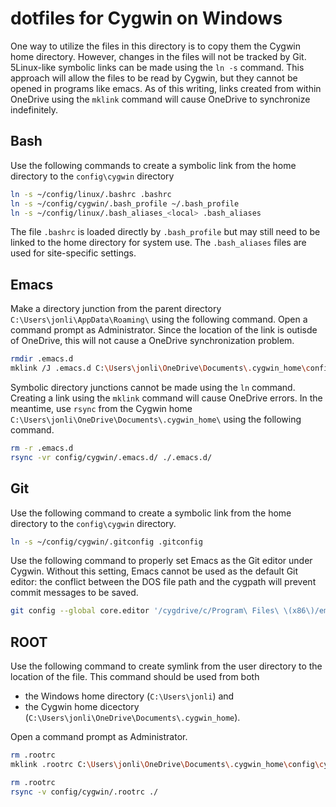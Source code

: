 # dotfiles for Cygwin on Windows
One way to utilize the files in this directory is to copy them  the Cygwin home directory. However, changes in the files will not be tracked by Git.
5Linux-like symbolic links can be made using the `ln -s` command.
This approach will allow the files to be read by Cygwin, but they cannot be opened in programs like emacs.
As of this writing, links created from within OneDrive using the `mklink` command will cause OneDrive to synchronize indefinitely.

## Bash
Use the following commands to create a symbolic link from the home directory to the `config\cygwin` directory
```bash
ln -s ~/config/linux/.bashrc .bashrc
ln -s ~/config/cygwin/.bash_profile ~/.bash_profile
ln -s ~/config/linux/.bash_aliases_<local> .bash_aliases
```
The file `.bashrc` is loaded directly by `.bash_profile` but may still need to be linked to the home directory for system use. 
The `.bash_aliases` files are used for site-specific settings.

## Emacs
Make a directory junction from the parent directory `C:\Users\jonli\AppData\Roaming\` using the following command. 
Open a command prompt as Administrator. Since the location of the link is outisde of OneDrive, this will not cause a OneDrive synchronization problem.

```bash
rmdir .emacs.d
mklink /J .emacs.d C:\Users\jonli\OneDrive\Documents\.cygwin_home\config\cygwin\.emacs.d
```
Symbolic directory junctions cannot be made using the `ln` command.
Creating a link using the `mklink` command will cause OneDrive errors.
In the meantime, use `rsync` from the Cygwin home `C:\Users\jonli\OneDrive\Documents\.cygwin_home\` using the following command. 

```bash
rm -r .emacs.d
rsync -vr config/cygwin/.emacs.d/ ./.emacs.d/	
```
## Git
Use the following command to create a symbolic link from the home directory to the `config\cygwin` directory.
```bash
ln -s ~/config/cygwin/.gitconfig .gitconfig
```
Use the following command to properly set Emacs as the Git editor under Cygwin. Without this setting, Emacs cannot be used as the default Git editor: the conflict between the DOS file path and the cygpath will prevent commit messages to be saved.
```bash
git config --global core.editor '/cygdrive/c/Program\ Files\ \(x86\)/emacs-25.1-i686-w64-mingw32/bin/emacs.exe `cygpath --windows ${1}` && set'
```

## ROOT
Use the following command to create symlink from the user directory to the location of the file.
This command should be used from both
* the Windows home directory (`C:\Users\jonli`) and 
* the Cygwin home dicectory (`C:\Users\jonli\OneDrive\Documents\.cygwin_home`).

Open a command prompt as Administrator.
```bash
rm .rootrc
mklink .rootrc C:\Users\jonli\OneDrive\Documents\.cygwin_home\config\cygwin\.rootrc
```

```bash
rm .rootrc
rsync -v config/cygwin/.rootrc ./
```
